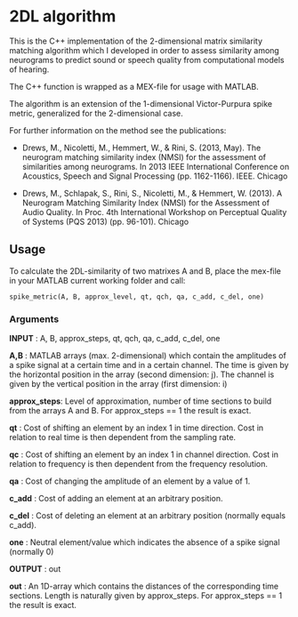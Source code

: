 # 2DL algorithm

This is the C++ implementation of the 2-dimensional matrix similarity matching algorithm which I developed in order to assess similarity among neurograms to predict sound or speech quality from computational models of hearing.

The C++ function is wrapped as a MEX-file for usage with MATLAB.

The algorithm is an extension of the 1-dimensional Victor-Purpura spike metric, generalized for the 2-dimensional case.

For further information on the method see the publications:

* Drews, M., Nicoletti, M., Hemmert, W., & Rini, S. (2013, May). The neurogram matching similarity index (NMSI) for the assessment of similarities among neurograms. In 2013 IEEE International Conference on Acoustics, Speech and Signal Processing (pp. 1162-1166). IEEE.
Chicago	


* Drews, M., Schlapak, S., Rini, S., Nicoletti, M., & Hemmert, W. (2013). A Neurogram Matching Similarity Index (NMSI) for the Assessment of Audio Quality. In Proc. 4th International Workshop on Perceptual Quality of Systems (PQS 2013) (pp. 96-101).
Chicago	

## Usage

To calculate the 2DL-similarity of two matrixes A and B, place the mex-file in your MATLAB current working folder and call:

 `spike_metric(A, B, approx_level, qt, qch, qa, c_add, c_del, one)`
 
 ### Arguments

**INPUT**      : A, B, approx_steps, qt, qch, qa, c_add, c_del, one


**A,B**         : MATLAB arrays (max. 2-dimensional) which contain the amplitudes of a spike signal at a certain time and in a certain channel. The time is given by the horizontal position in the array (second dimension: j). The channel is given by the vertical position in the array (first dimension: i)

**approx_steps**: Level of approximation, number of time sections to build from the arrays A and B. For approx_steps == 1 the result is exact.

**qt**          : Cost of shifting an element by an index 1 in time direction. Cost in relation to real time is then dependent from the sampling rate.

**qc**          : Cost of shifting an element by an index 1 in channel direction. Cost in relation to frequency is then dependent from the frequency resolution.

**qa**          : Cost of changing the amplitude of an element by a value of 1.

**c_add**       : Cost of adding an element at an arbitrary position.

**c_del**       : Cost of deleting an element at an arbitrary position (normally equals c_add).

**one**         : Neutral element/value which indicates the absence of a spike signal (normally 0)


**OUTPUT**      : out

**out**         : An 1D-array which contains the distances of the corresponding time sections. Length is naturally given by approx_steps. For approx_steps == 1 the result is exact.
